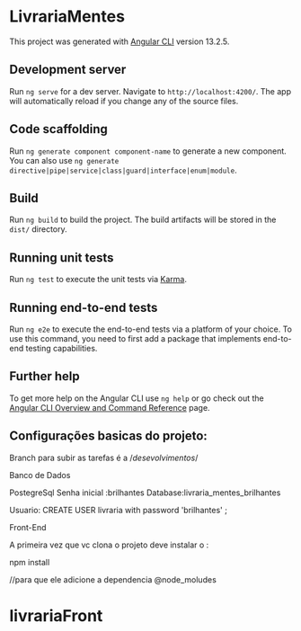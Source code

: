 # LivrariaMentes

This project was generated with [Angular CLI](https://github.com/angular/angular-cli) version 13.2.5.

## Development server

Run `ng serve` for a dev server. Navigate to `http://localhost:4200/`. The app will automatically reload if you change any of the source files.

## Code scaffolding

Run `ng generate component component-name` to generate a new component. You can also use `ng generate directive|pipe|service|class|guard|interface|enum|module`.

## Build

Run `ng build` to build the project. The build artifacts will be stored in the `dist/` directory.

## Running unit tests

Run `ng test` to execute the unit tests via [Karma](https://karma-runner.github.io).

## Running end-to-end tests

Run `ng e2e` to execute the end-to-end tests via a platform of your choice. To use this command, you need to first add a package that implements end-to-end testing capabilities.

## Further help

To get more help on the Angular CLI use `ng help` or go check out the [Angular CLI Overview and Command Reference](https://angular.io/cli) page.

## Configurações basicas do projeto:

Branch para subir as tarefas é a /*desevolvimentos*/ 

Banco de Dados 

PostegreSql
Senha inicial :brilhantes 
Database:livraria_mentes_brilhantes

Usuario: 
CREATE USER livraria with password 'brilhantes' ; 

Front-End 

A primeira vez que vc clona o projeto deve instalar o :

npm install

//para que ele adicione a dependencia @node_moludes
# livrariaFront

